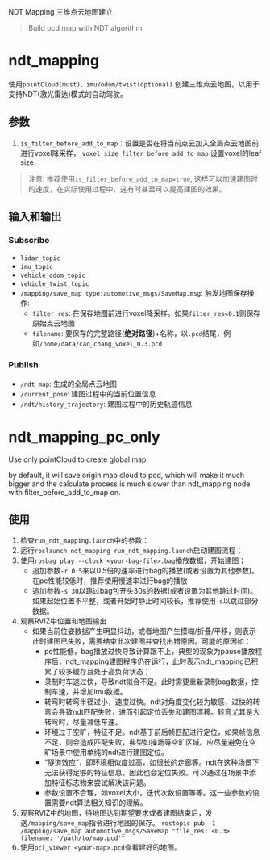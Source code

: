 NDT Mapping 三维点云地图建立
> Build pcd map with NDT algorithm

# ndt_mapping
使用`pointCloud(must)、imu/odom/twist(optional)` 创建三维点云地图，以用于支持NDT(激光雷达)模式的自动驾驶。

## 参数
1. `is_filter_before_add_to_map`：设置是否在将当前点云加入全局点云地图前进行voxel降采样， `voxel_size_filter_before_add_to_map` 
设置voxel的leaf size.

> 注意: 推荐使用`is_filter_before_add_to_map=true`, 这样可以加速建图时的速度，在实际使用过程中，这有时甚至可以提高建图的效果。

## 输入和输出
### Subscribe
* `lidar_topic`
* `imu_topic`
* `vehicle_odom_topic`
* `vehicle_twist_topic`
* `/mapping/save_map type:automotive_msgs/SaveMap.msg`: 触发地图保存操作:
  * `filter_res`: 在保存地图前进行voxel降采样。如果`filter_res<0.1`则保存原始点云地图
  * `filename`: 要保存的完整路径(**绝对路径**)+名称，以`.pcd`结尾，例如`/home/data/cao_chang_voxel_0.3.pcd`

### Publish
* `/ndt_map`: 生成的全局点云地图
* `/current_pose`: 建图过程中的当前位置信息
* `/ndt/history_trajectory`: 建图过程中的历史轨迹信息

# ndt_mapping_pc_only
Use only pointCloud to create global map.

by default, it will save origin map cloud to pcd, which will make it much bigger and the calculate process is much slower than ndt_mapping node with filter_before_add_to_map on.

## 使用
1. 检查`run_ndt_mapping.launch`中的参数：
2. 运行`roslaunch ndt_mapping run_ndt_mapping.launch`启动建图流程；
3. 使用`rosbag play --clock <your-bag-file>.bag`播放数据，开始建图；
   * 追加参数`-r 0.5`来以0.5倍的速率进行bag的播放(或者设置为其他参数)。在pc性能较低时，推荐使用慢速率进行bag的播放
   * 追加参数`-s 30`以跳过bag包开头30s的数据(或者设置为其他跳过时间)。如果起始位置不平整，或者开始时静止时间较长，推荐使用`-s`以跳过部分数据。
4. 观察RVIZ中位置和地图输出
   * 如果当前位姿数据产生明显抖动，或者地图产生模糊/折叠/平移，则表示此时建图已失败，需要结束此次建图并查找出错原因。可能的原因如：
     * pc性能低，bag播放过快导致计算跟不上，典型的现象为pause播放程序后，ndt_mapping建图程序仍在运行，此时表示ndt_mapping已积累了较多缓存且处于高负荷状态；
     * 录制时车速过快，导致ndt拟合不足。此时需要重新录制bag数据，控制车速，并增加imu数据。
     * 转弯时转弯半径过小，速度过快。ndt对角度变化较为敏感，过快的转弯会导致ndt匹配失败，进而引起定位丢失和建图漂移。转弯尤其是大转弯时，尽量减低车速。
     * 环境过于空旷，特征不足。ndt基于前后帧匹配进行定位，如果帧信息不足，则会造成匹配失败，典型如操场等空旷区域。应尽量避免在空旷场景中使用单纯的ndt进行建图定位。
     * “隧道效应”，即环境相似度过高，如很长的走廊等。ndt在这种场景下无法获得足够的特征信息，因此也会定位失败。可以通过在场景中添加特征标志物来尝试解决该问题。
     * 参数设置不合理，如voxel大小，迭代次数设置等等。这一些参数的设置需要ndt算法相关知识的理解。
5. 观察RVIZ中的地图，待地图达到期望要求或者建图结束后，发送`/mapping/save_map`指令进行地图的保存。
   `rostopic pub -1 /mapping/save_map automotive_msgs/SaveMap "file_res: <0.3> filename: '/path/to/map.pcd'" `
6. 使用`pcl_viewer <your-map>.pcd`查看建好的地图。
